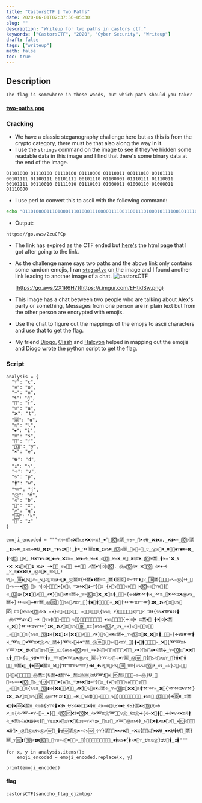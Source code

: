 ```yaml
---
title: "CastorsCTF | Two Paths"
date: 2020-06-01T02:37:56+05:30
slug: ""
description: "Writeup for two paths in castors ctf."
keywords: ["CastorsCTF", "2020", "Cyber Security", "Writeup"]
draft: false
tags: ["writeup"]
math: false
toc: true
---
```


## Description
```
The flag is somewhere in these woods, but which path should you take?
```
#### [two-paths.png](https://github.com/xatuke/bin/raw/master/two-paths.png)

### Cracking
- We have a classic steganography challenge here but as this is from the crypto category, there must be that also along the way in it.
- I use the `strings` command on the image to see if they've hidden some readable data in this image and I find that there's some binary data at the end of the image.
```
01101000 01110100 01110100 01110000 01110011 00111010 00101111 00101111 01100111 01101111 00101110 01100001 01110111 01110011 00101111 00110010 01111010 01110101 01000011 01000110 01000011 01110000
```
- I use perl to convert this to ascii with the following command:
```bash
echo "01101000011101000111010001110000011100110011101000101111001011110110011101101111001011100110000101110111011100110010111100110010011110100111010101000011010001100100001101110000" | perl -lpe '$_=pack"B*",$_'
```
- Output:
```
https://go.aws/2zuCFCp
```
- The link has expired as the CTF ended but [here's](https://github.com/xatuke/bin/blob/master/decode_this_two_path.html) the html page that I got after going to the link.
- As the challenge name says two paths and the above link only contains some random emojis, I ran [`stegsolve`](https://github.com/zardus/ctf-tools/tree/master/stegsolve) on the image and I found another link leading to another image of a chat.
![castorsCTF](https://i.imgur.com/JgEW7I6.png)

    [https://go.aws/2X1R6H7](https://i.imgur.com/EHtidSw.png)

- This image has a chat between two people who are talking about Alex's party or something, Messages from one person are in plain text but from the other person are encrypted with emojis.
- Use the chat to figure out the mappings of the emojis to ascii characters and use that to get the flag.
- My friend [Diogo](https://github.com/diogoscf), [Clash](https://github.com/aadibajpai) and [Halcyon](https://github.com/Uzay-G) helped in mapping out the emojis and Diogo wrote the python script to get the flag.

### Script
```
analysis = {
  "♈": "c",
  "♓": "o",
  "♒": "n",
  "🌀": "g",
  "🔁": "r",
  "♉": "a",
  "❌": "t",
  "🈲": "u",
  "♏": "l",
  "⏺": "i",
  "♊": "s",
  "💯": "f",
  "🔟": "y",
  "✖": "e",
  "⛎": "d",
  "⏫": "h",
  "➗": "v",
  "♑": "p",
  "🚺": "w",
  "➿": "j",
  "Ⓜ": "m",
  "♌": "b",
  "🔴": "x",
  "♐": "q",
  "🆔": "k",
  "📶": "z"
}

emoji_encoded = """♈♓♒🌀🔁♉❌🈲♏♉❌⏺♓♒♊!_⏺💯_🔟♓🈲_♈♉♒_🔁✖♉⛎_❌⏫⏺♊,_❌⏫✖♒_🔟♓🈲_⏫♉➗✖_♊♓♏➗✖⛎_❌⏫✖_♈⏺♑⏫✖🔁!_🚺✖_➿🈲♊❌_⏫♓♑✖_🔟♓🈲_💯♓🈲♒⛎_♉_Ⓜ♓🔁✖_✖💯💯⏺♈⏺✖♒❌_🚺♉🔟_💯♓🔁_⛎✖♈⏺♑⏫✖🔁⏺♒🌀_❌⏫♉♒_🌀♓⏺♒🌀_♓♒✖_♌🔟_♓♒✖_♓🔁_✖♏♊✖_🔟♓🈲_🚺♓♒'❌_🌀✖❌_❌⏫🔁♓🈲🌀⏫_❌⏫✖_♒✖🔴❌_♑♉🔁❌_➗✖🔁🔟_♐🈲⏺♈🆔♏🔟._Ⓜ♉🔟♌✖_❌🔁🔟_♌✖⏺♒🌀_♉_♏⏺❌❌♏✖_Ⓜ♓🔁✖_♏♉📶🔟!
♈💯♒_🆔⏺🔴♑📶♌♒_🌀🔴♌🔁♓🆔⏫⏫🔴⏫_Ⓜ🈲♊{⛎🈲⏺⏫🈲♈➗_🈲⏫🆔🆔}♊⛎➿⏫💯♓_🆔🈲{🔴🈲⏫♒♑♒Ⓜ}⛎_📶🔁♒♑♒♒✖🔟_💯♑_♈🆔♒🔴🔁🔁✖{♓📶♏_♈❌🌀❌🔁⏫♒♈}🔴♊_{♓💯♉💯⛎➿♑♓🌀❌_♓🔟♑♏💯♈♓🔴}📶♌_🔟⏫♓{❌⏫💯🔴♐🔴💯_♐✖}🔴♑📶♓✖♌🈲➗_♈♒🔟♊🔴❌_❌📶♏🚺_📶⛎♒{➗🌀⛎✖➿🚺♓_➿♏_🔴✖➿♊❌Ⓜ♐♉_🈲➗}➿♌♓💯➗✖♈🈲_Ⓜ🆔🔴{🔁♑♌💯♐♊♈_💯}🚺⏺🔁🚺➿💯➿➿♒_❌💯{➿➿♊🌀♈➿}⏫❌_⏫🌀♐🔁♊⛎♉♑📶🆔_♊♊{♓♑♑♓🔟♐♉🌀_♒♓}♌🔁♒📶📶♉❌🈲_♒🔴🔟♏⛎🆔♏{♑♑♏_♐}💯⏫🔴📶🔟Ⓜ♈💯♉_♊⛎{♑♑✖➿✖🌀⏫🚺_Ⓜ♌➿⏫♈⏫📶_♒✖_🔁♑♉🚺🔟🔟♒🔁📶🈲_♑🔴}🔁➿🆔➿💯💯🔟➗_⏺♉♏🔴🔟🔁🔴{➗🆔✖_♊🈲⏺🔁_🚺✖🆔❌🈲♓_❌💯{➿➿♊🌀♈➿}⏫❌_⏫🌀♐🔁♊⛎♉♑📶🆔_♊♊{♓♑♑♓🔟♐_♉🌀_♒♓}♌🔁♒📶📶♉❌🈲_♒🔴🔟♏⛎🆔♏{♑♑♏_🔟⏫♓{❌⏫💯⏫♓{❌⏫💯🔴♐🔴💯_♐✖}🔴♑📶♓✖♌🈲➗_♈♒🔟♊🔴❌_❌📶♏🚺_📶⛎♒{➗🌀⛎✖➿🚺♓_➿♏_🔴✖➿♊❌Ⓜ♐♉_🈲➗}➿♌♓💯➗✖♈🈲_Ⓜ🆔🔴{🔁♑♌💯♐♊♈_💯}🚺⏺🔁🚺➿💯➿➿♒_❌💯{➿➿♊🌀♈➿}⏫❌_⏫🌀♐🔁♊⛎♉♑📶🆔_♊♊{♓♑♑♓🔟♐♉🌀_♒♓}♌🔁♒📶📶♉❌🈲🔴♐🔴💯_♐✖}🔴♑📶♓✖♌🈲➗_♈♒🔟♊🔴❌❌📶♏🚺_📶⛎♒{➗_🌀⛎✖➿🚺♓_➿♏🔴✖➿♊❌Ⓜ♐♉_🈲➗}➿♌♓💯➗✖♈🈲_Ⓜ🆔_🔴{🔁♑♌💯♐♊♈_💯}🚺⏺🔁🚺➿💯_♊🈲⏺🔁_🚺✖🆔❌🈲♓_❌💯{➿➿♊🌀♈➿}⏫❌_⏫🌀♐🔁♊⛎♉♑📶🆔_♊♊{♓♑♑♓🔟♐_♉🌀_♒♓}♌🔁♒📶🌀🔴♌🔁♓🆔⏫⏫🔴⏫_Ⓜ🈲♊{⛎🈲⏺⏫🈲♈➗_🈲⏫🆔🆔}♊⛎➿⏫💯♓_🆔🈲{🔴🈲⏫♒♑♒Ⓜ}⛎_📶🔁♒♑♒♒✖🔟_💯♑_♈🆔♒🔴🔁🔁✖{♓📶♏_♈❌🌀❌🔁⏫♒♈}🔴♊_{♓💯♉💯⛎➿♑♓🌀❌📶♉❌🈲_♒🔴🔟♏⛎🆔♏{♑♑♏_🔟⏫♓{❌⏫💯🔴♐🔴💯_♐✖}🔴♑📶♓✖♌🈲➗_♈♒🔟♊🔴❌❌📶♏🚺➿➿♒_❌💯{➿➿♊🌀♈➿}⏫❌_⏫🌀♐🔁♊⛎♉♑📶🆔_Ⓜ♌➿⏫♈⏫📶🔴_♒✖_🔁♑♉🚺🔟🔟♒🔁📶🈲_♑🔴}🔁➿🆔➿💯💯🔟➗_⏺♉♏🔴_🔟🔁🔴{➗🆔✖_♊🈲⏺🔁🚺✖🆔❌🈲♓_♌♏➗{♉♈♌🚺❌⏫🌀_⛎♉♌✖♓📶🔟✖🚺♓_♌♓♒➗🔴♏♉♓⏺⏫_🌀♉}🈲✖♉🔟Ⓜ♒🌀♐_♏{♌♒➿♒✖♈♒💯♒_✖}🔴_♌🔟🆔❌🌀✖🔟❌_♌♓➿♊Ⓜ➿🔴💯♉Ⓜ_🌀♊Ⓜ➗{♌♒❌📶🚺💯_➗♌✖♉♐❌♊♌🚺♌_🌀🈲♑♌♓❌🆔➗♌}🔁_♈♉♊❌♓🔁♊♈❌💯{♊♉♒♈♓♈⏫♓_💯♏♉🌀_♐➿📶Ⓜ♏♑🌀}_♑💯{❌🚺♐♏⏺🔁♐🔁_♓🆔♌🔁📶📶❌🚺🔁✖_Ⓜ📶Ⓜ♏🌀♑Ⓜ♐🆔🔴_🚺⛎🆔🈲Ⓜ✖♒♌♑🆔_➗♈}🈲💯❌✖✖♐❌📶_♒❌♊{📶🆔♊➿⏺❌⛎_⏺❌⛎🚺⛎📶_🈲}🈲_♈🆔⏫{🔟♐⏫❌🔟🔴_🔴♈♉♒♌🔁✖🔴💯♒_📶}📶🆔📶📶➿🆔🆔💯🌀_⏺🚺♓♑⏺{🚺♓✖🔁♈_⛎♏♉Ⓜ}⏫⛎💯🚺_⏫🚺"""

for x, y in analysis.items():
    emoji_encoded = emoji_encoded.replace(x, y)

print(emoji_encoded)
```

#### flag
```
castorsCTF{sancoho_flag_qjzmlpg}
```
